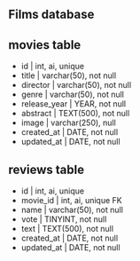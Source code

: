 ## Films database

## movies table

- id | int, ai, unique
- title | varchar(50), not null
- director | varchar(50), not null
- genre | varchar(50), not null
- release_year | YEAR, not null
- abstract | TEXT(500), not null
- image | varchar(250), null
- created_at | DATE, not null
- updated_at | DATE, not null

## reviews table


- id | int, ai, unique
- movie_id | int, ai, unique FK
- name | varchar(50), not null
- vote | TINYINT, not null
- text | TEXT(500), not null
- created_at | DATE, not null
- updated_at | DATE, not null

